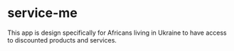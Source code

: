 # service-me
This app is design specifically for Africans living in Ukraine to have access  to discounted products and services.
